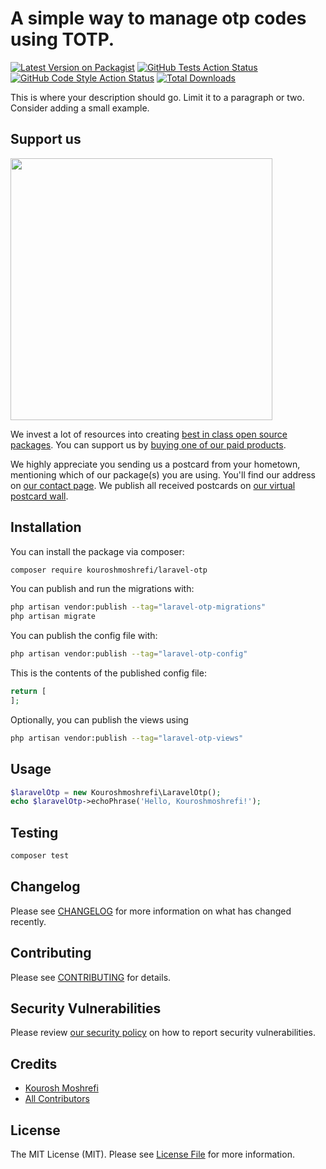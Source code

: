 # A simple way to manage otp codes using TOTP.

[![Latest Version on Packagist](https://img.shields.io/packagist/v/kouroshmoshrefi/laravel-otp.svg?style=flat-square)](https://packagist.org/packages/kouroshmoshrefi/laravel-otp)
[![GitHub Tests Action Status](https://img.shields.io/github/actions/workflow/status/kouroshmoshrefi/laravel-otp/run-tests.yml?branch=main&label=tests&style=flat-square)](https://github.com/kouroshmoshrefi/laravel-otp/actions?query=workflow%3Arun-tests+branch%3Amain)
[![GitHub Code Style Action Status](https://img.shields.io/github/actions/workflow/status/kouroshmoshrefi/laravel-otp/fix-php-code-style-issues.yml?branch=main&label=code%20style&style=flat-square)](https://github.com/kouroshmoshrefi/laravel-otp/actions?query=workflow%3A"Fix+PHP+code+style+issues"+branch%3Amain)
[![Total Downloads](https://img.shields.io/packagist/dt/kouroshmoshrefi/laravel-otp.svg?style=flat-square)](https://packagist.org/packages/kouroshmoshrefi/laravel-otp)

This is where your description should go. Limit it to a paragraph or two. Consider adding a small example.

## Support us

[<img src="https://github-ads.s3.eu-central-1.amazonaws.com/laravel-otp.jpg?t=1" width="419px" />](https://spatie.be/github-ad-click/laravel-otp)

We invest a lot of resources into creating [best in class open source packages](https://spatie.be/open-source). You can support us by [buying one of our paid products](https://spatie.be/open-source/support-us).

We highly appreciate you sending us a postcard from your hometown, mentioning which of our package(s) you are using. You'll find our address on [our contact page](https://spatie.be/about-us). We publish all received postcards on [our virtual postcard wall](https://spatie.be/open-source/postcards).

## Installation

You can install the package via composer:

```bash
composer require kouroshmoshrefi/laravel-otp
```

You can publish and run the migrations with:

```bash
php artisan vendor:publish --tag="laravel-otp-migrations"
php artisan migrate
```

You can publish the config file with:

```bash
php artisan vendor:publish --tag="laravel-otp-config"
```

This is the contents of the published config file:

```php
return [
];
```

Optionally, you can publish the views using

```bash
php artisan vendor:publish --tag="laravel-otp-views"
```

## Usage

```php
$laravelOtp = new Kouroshmoshrefi\LaravelOtp();
echo $laravelOtp->echoPhrase('Hello, Kouroshmoshrefi!');
```

## Testing

```bash
composer test
```

## Changelog

Please see [CHANGELOG](CHANGELOG.md) for more information on what has changed recently.

## Contributing

Please see [CONTRIBUTING](CONTRIBUTING.md) for details.

## Security Vulnerabilities

Please review [our security policy](../../security/policy) on how to report security vulnerabilities.

## Credits

- [Kourosh Moshrefi](https://github.com/Kouroshmoshrefi)
- [All Contributors](../../contributors)

## License

The MIT License (MIT). Please see [License File](LICENSE.md) for more information.
